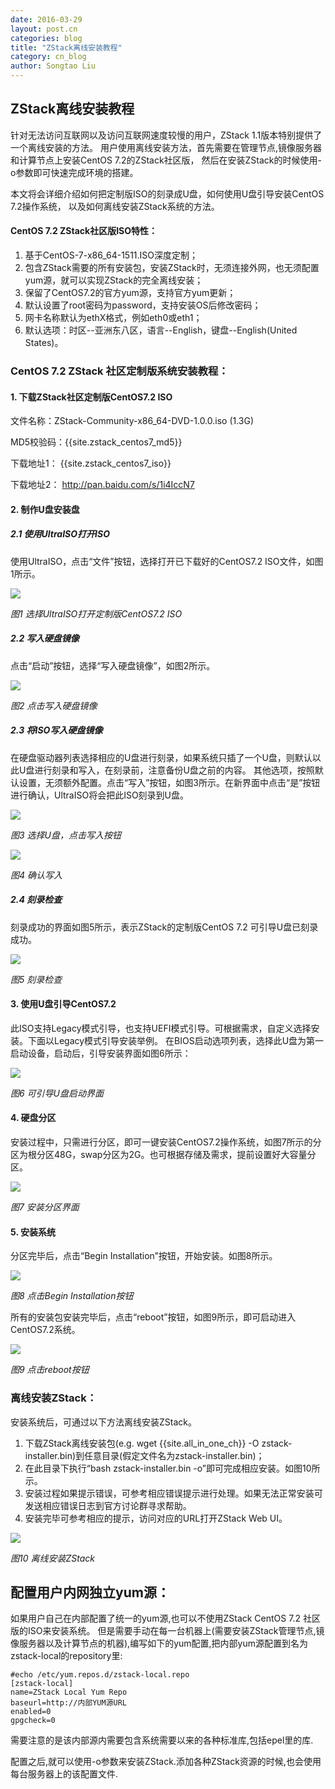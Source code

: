 ```yaml
---
date: 2016-03-29
layout: post.cn
categories: blog
title: "ZStack离线安装教程"
category: cn_blog
author: Songtao Liu
---
```


## ZStack离线安装教程
针对无法访问互联网以及访问互联网速度较慢的用户，ZStack 1.1版本特别提供了一个离线安装的方法。
用户使用离线安装方法，首先需要在管理节点,镜像服务器和计算节点上安装CentOS 7.2的ZStack社区版，
然后在安装ZStack的时候使用-o参数即可快速完成环境的搭建。

本文将会详细介绍如何把定制版ISO的刻录成U盘，如何使用U盘引导安装CentOS 7.2操作系统，
以及如何离线安装ZStack系统的方法。

#### CentOS 7.2 ZStack社区版ISO特性：
1.	基于CentOS-7-x86_64-1511.ISO深度定制；
2.	包含ZStack需要的所有安装包，安装ZStack时，无须连接外网，也无须配置yum源，就可以实现ZStack的完全离线安装；
3.	保留了CentOS7.2的官方yum源，支持官方yum更新；
4.	默认设置了root密码为password，支持安装OS后修改密码；
5.	网卡名称默认为ethX格式，例如eth0或eth1；
6.	默认选项：时区--亚洲东八区，语言--English，键盘--English(United States)。

### CentOS 7.2 ZStack 社区定制版系统安装教程：

#### 1.	下载ZStack社区定制版CentOS7.2 ISO
文件名称：ZStack-Community-x86_64-DVD-1.0.0.iso (1.3G)

MD5校验码：{{site.zstack_centos7_md5}}

下载地址1：
{{site.zstack_centos7_iso}}

下载地址2：
http://pan.baidu.com/s/1i4IccN7

#### 2. 制作U盘安装盘

##### 2.1	使用UltraISO打开ISO 
使用UltraISO，点击“文件”按钮，选择打开已下载好的CentOS7.2 ISO文件，如图1所示。

<img src="../images/blogs/offline_install/use-UltraISO-open-custom-centos7.2-iso.png" >

*图1 选择UltraISO打开定制版CentOS7.2 ISO*

##### 2.2	写入硬盘镜像
点击“启动”按钮，选择“写入硬盘镜像”，如图2所示。

<img src="../images/blogs/offline_install/click-write-to-diskimage.png" >

*图2 点击写入硬盘镜像*
 
##### 2.3	将ISO写入硬盘镜像
在硬盘驱动器列表选择相应的U盘进行刻录，如果系统只插了一个U盘，则默认以此U盘进行刻录和写入，在刻录前，注意备份U盘之前的内容。
其他选项，按照默认设置，无须额外配置。点击“写入”按钮，如图3所示。在新界面中点击“是”按钮进行确认，UltraISO将会把此ISO刻录到U盘。
 
<img src="../images/blogs/offline_install/choose-u-disk-to-write.png" >

*图3 选择U盘，点击写入按钮* 

<img src="../images/blogs/offline_install/choose-u-disk-to-write.png" >

*图4 确认写入*

##### 2.4	刻录检查
刻录成功的界面如图5所示，表示ZStack的定制版CentOS 7.2 可引导U盘已刻录成功。 

<img src="../images/blogs/offline_install/burn-check.png" >

*图5 刻录检查*

#### 3.	使用U盘引导CentOS7.2
此ISO支持Legacy模式引导，也支持UEFI模式引导。可根据需求，自定义选择安装。下面以Legacy模式引导安装举例。
在BIOS启动选项列表，选择此U盘为第一启动设备，启动后，引导安装界面如图6所示：

<img src="../images/blogs/offline_install/boot-from-U-disk.png" >

*图6 可引导U盘启动界面*

#### 4.	硬盘分区
安装过程中，只需进行分区，即可一键安装CentOS7.2操作系统，如图7所示的分区为根分区48G，swap分区为2G。也可根据存储及需求，提前设置好大容量分区。

<img src="../images/blogs/offline_install/partition.png" >

*图7 安装分区界面*

#### 5.	安装系统
分区完毕后，点击“Begin Installation”按钮，开始安装。如图8所示。

<img src="../images/blogs/offline_install/click-begin-installation.png" >

*图8 点击Begin Installation按钮*
 
所有的安装包安装完毕后，点击“reboot”按钮，如图9所示，即可启动进入CentOS7.2系统。

<img src="../images/blogs/offline_install/prepare-reboot.png" >

*图9 点击reboot按钮*
 

### 离线安装ZStack：
安装系统后，可通过以下方法离线安装ZStack。

1.	下载ZStack离线安装包(e.g. wget {{site.all_in_one_ch}} -O zstack-installer.bin)到任意目录(假定文件名为zstack-installer.bin)；
2.	在此目录下执行“bash zstack-installer.bin -o”即可完成相应安装。如图10所示。
3.	安装过程如果提示错误，可参考相应错误提示进行处理。如果无法正常安装可发送相应错误日志到官方讨论群寻求帮助。
4.	安装完毕可参考相应的提示，访问对应的URL打开ZStack Web UI。
<img src="../images/blogs/offline_install/offline-install-zstack.png" >

*图10 离线安装ZStack*

## 配置用户内网独立yum源：

如果用户自己在内部配置了统一的yum源,也可以不使用ZStack CentOS 7.2 社区版的ISO来安装系统。
但是需要手动在每一台机器上(需要安装ZStack管理节点,镜像服务器以及计算节点的机器),编写如下的yum配置,把内部yum源配置到名为zstack-local的repository里:

```
#echo /etc/yum.repos.d/zstack-local.repo
[zstack-local]
name=ZStack Local Yum Repo
baseurl=http://内部YUM源URL
enabled=0
gpgcheck=0
```

需要注意的是该内部源内需要包含系统需要以来的各种标准库,包括epel里的库.

配置之后,就可以使用-o参数来安装ZStack.添加各种ZStack资源的时候,也会使用每台服务器上的该配置文件.

